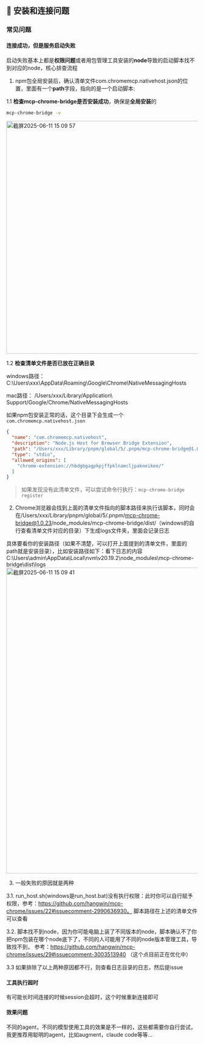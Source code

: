 ## 🚀 安装和连接问题

### 常见问题

#### 连接成功，但是服务启动失败

启动失败基本上都是**权限问题**或者用包管理工具安装的**node**导致的启动脚本找不到对应的node，核心排查流程

1. npm包全局安装后，确认清单文件com.chromemcp.nativehost.json的位置，里面有一个**path**字段，指向的是一个启动脚本:

1.1 **检查mcp-chrome-bridge是否安装成功**，确保是**全局安装**的
```bash
mcp-chrome-bridge -v
```
<img width="612" alt="截屏2025-06-11 15 09 57" src="https://github.com/user-attachments/assets/59458532-e6e1-457c-8c82-3756a5dbb28e" />

 1.2 **检查清单文件是否已放在正确目录**

windows路径：C:\Users\xxx\AppData\Roaming\Google\Chrome\NativeMessagingHosts

mac路径： /Users/xxx/Library/Application\ Support/Google/Chrome/NativeMessagingHosts

如果npm包安装正常的话，这个目录下会生成一个`com.chromemcp.nativehost.json`

```json
{
  "name": "com.chromemcp.nativehost",
  "description": "Node.js Host for Browser Bridge Extension",
  "path": "/Users/xxx/Library/pnpm/global/5/.pnpm/mcp-chrome-bridge@1.0.23/node_modules/mcp-chrome-bridge/dist/run_host.sh",
  "type": "stdio",
  "allowed_origins": [
    "chrome-extension://hbdgbgagpkpjffpklnamcljpakneikee/"
  ]
}
```
> 如果发现没有此清单文件，可以尝试命令行执行：`mcp-chrome-bridge register`

2. Chrome浏览器会找到上面的清单文件指向的脚本路径来执行该脚本，同时会在/Users/xxx/Library/pnpm/global/5/.pnpm/mcp-chrome-bridge@1.0.23/node_modules/mcp-chrome-bridge/dist/（windows的自行查看清单文件对应的目录）下生成logs文件夹，里面会记录日志

具体要看你的安装路径（如果不清楚，可以打开上面提到的清单文件，里面的path就是安装目录），比如安装路径如下：看下日志的内容
C:\Users\admin\AppData\Local\nvm\v20.19.2\node_modules\mcp-chrome-bridge\dist\logs
<img width="804" alt="截屏2025-06-11 15 09 41" src="https://github.com/user-attachments/assets/ce7b7c94-7c84-409a-8210-c9317823aae1" />

3. 一般失败的原因就是两种

3.1. run_host.sh(windows是run_host.bat)没有执行权限：此时你可以自行赋予权限，参考：https://github.com/hangwin/mcp-chrome/issues/22#issuecomment-2990636930。  脚本路径在上述的清单文件可以查看

3.2. 脚本找不到node，因为你可能电脑上装了不同版本的node，脚本确认不了你把npm包装在哪个node底下了，不同的人可能用了不同的node版本管理工具，导致找不到，
参考：https://github.com/hangwin/mcp-chrome/issues/29#issuecomment-3003513940  （这个点目前正在优化中）

3.3 如果排除了以上两种原因都不行，则查看日志目录的日志，然后提issue


#### 工具执行超时

有可能长时间连接的时候session会超时，这个时候重新连接即可

#### 效果问题

不同的agent，不同的模型使用工具的效果是不一样的，这些都需要你自行尝试，我更推荐用聪明的agent，比如augment，claude code等等...




